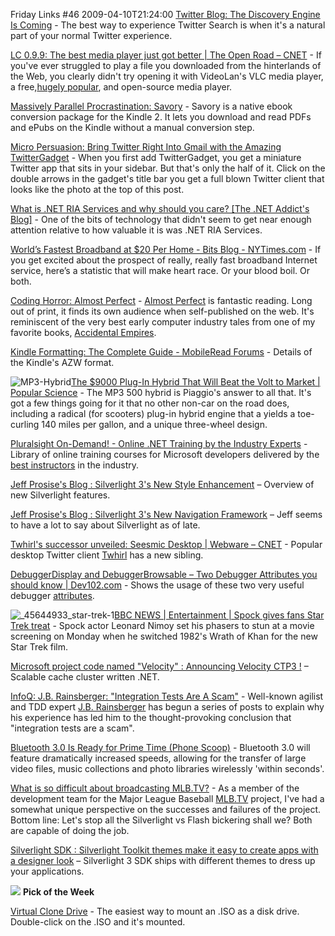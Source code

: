 Friday Links #46
2009-04-10T21:24:00
[Twitter Blog: The Discovery Engine Is Coming](http://blog.twitter.com/2009/04/discovery-engine-is-coming.html) - The best way to experience Twitter Search is when it's a natural part of your normal Twitter experience.

[LC 0.9.9: The best media player just got better | The Open Road – CNET](http://news.cnet.com/8301-13505_3-10211388-16.html?part=rss&subj=news&tag=2547-1_3-0-5) - If you've ever struggled to play a file you downloaded from the hinterlands of the Web, you clearly didn't try opening it with VideoLan's VLC media player, a free,[hugely popular](http://www.videolan.org/stats/downloads.html), and open-source media player.

[Massively Parallel Procrastination: Savory](http://blog.fsck.com/2009/04/savory.html) - Savory is a native ebook conversion package for the Kindle 2. It lets you download and read PDFs and ePubs on the Kindle without a manual conversion step.

[Micro Persuasion: Bring Twitter Right Into Gmail with the Amazing TwitterGadget](http://www.micropersuasion.com/2009/04/bring-twitter-right-into-gmail-with-the-amazing-twittergadget.html) - When you first add TwitterGadget, you get a miniature Twitter app that sits in your sidebar. But that's only the half of it. Click on the double arrows in the gadget's title bar you get a full blown Twitter client that looks like the photo at the top of this post.

[What is .NET RIA Services and why should you care? [The .NET Addict's Blog]](http://dotnetaddict.dotnetdevelopersjournal.com/riaservices_intro.htm) - One of the bits of technology that didn't seem to get near enough attention relative to how valuable it is was .NET RIA Services.

[World’s Fastest Broadband at $20 Per Home - Bits Blog - NYTimes.com](http://bits.blogs.nytimes.com/2009/04/03/the-cost-to-offer-the-worlds-fastest-broadband-20-per-home/) - If you get excited about the prospect of really, really fast broadband Internet service, here’s a statistic that will make heart race. Or your blood boil. Or both.

[Coding Horror: Almost Perfect](http://www.codinghorror.com/blog/archives/001252.html) - [Almost Perfect](http://www.wordplace.com/ap/index.shtml) is fantastic reading. Long out of print, it finds its own audience when self-published on the web. It's reminiscent of the very best early computer industry tales from one of my favorite books, [Accidental Empires](http://www.amazon.com/exec/obidos/ASIN/0887308554/codinghorror-20).

[Kindle Formatting: The Complete Guide - MobileRead Forums](http://www.mobileread.com/forums/showthread.php?t=44141) - Details of the Kindle's AZW format.

![MP3-Hybrid](/content/images/blog/FridayLinks46_12029/MP3Hybrid.gif)[The $9000 Plug-In Hybrid That Will Beat the Volt to Market | Popular Science](http://www.popsci.com/cars/article/2009-04/9000-plug-hybrid-will-beat-volt-market) - The MP3 500 hybrid is Piaggio's answer to all that. It's got a few things going for it that no other non-car on the road does, including a radical (for scooters) plug-in hybrid engine that a yields a toe-curling 140 miles per gallon, and a unique three-wheel design.

[Pluralsight On-Demand! - Online .NET Training by the Industry Experts](http://www.pluralsight.com/main/olt/Courses.aspx) - Library of online training courses for Microsoft developers delivered by the [best instructors](http://www.pluralsight.com/instructors.aspx) in the industry.

[Jeff Prosise's Blog : Silverlight 3's New Style Enhancement](http://www.wintellect.com/CS/blogs/jprosise/archive/2009/04/08/silverlight-3-s-new-style-enhancements.aspx) – Overview of new Silverlight features.

[Jeff Prosise's Blog : Silverlight 3's New Navigation Framework](http://www.wintellect.com/CS/blogs/jprosise/archive/2009/04/07/silverlight-3-s-new-navigation-framework.aspx) – Jeff seems to have a lot to say about Silverlight as of late.

[Twhirl's successor unveiled: Seesmic Desktop | Webware – CNET](http://news.cnet.com/8301-17939_109-10214468-2.html?part=rss&subj=news&tag=2547-1_3-0-5) - Popular desktop Twitter client [Twhirl](http://www.twhirl.org/) has a new sibling.

[DebuggerDisplay and DebuggerBrowsable – Two Debugger Attributes you should know | Dev102.com](http://www.dev102.com/2009/04/09/debuggerdisplay-and-debuggerbrowsable-two-debugger-attributes-you-should-know/) - Shows the usage of these two very useful debugger [attributes](http://www.dev102.com/2008/06/13/why-should-you-use-the-xkey-attribute-in-wpf-datatemplates/).

![_45644933_star-trek-1](/content/images/blog/FridayLinks46_12029/_45644933_startrek1.jpg)[BBC NEWS | Entertainment | Spock gives fans Star Trek treat](http://news.bbc.co.uk/2/hi/entertainment/7989146.stm) - Spock actor Leonard Nimoy set his phasers to stun at a movie screening on Monday when he switched 1982's Wrath of Khan for the new Star Trek film.

[Microsoft project code named "Velocity" : Announcing Velocity CTP3 !](http://blogs.msdn.com/velocity/archive/2009/04/08/announcing-velocity-ctp3.aspx) – Scalable cache cluster written .NET.

[InfoQ: J.B. Rainsberger: "Integration Tests Are A Scam"](http://www.infoq.com/news/2009/04/jbrains-integration-test-scam) - Well-known agilist and TDD expert [J.B. Rainsberger](http://www.jbrains.ca/blog) has begun a series of posts to explain why his experience has led him to the thought-provoking conclusion that "integration tests are a scam".

[Bluetooth 3.0 Is Ready for Prime Time (Phone Scoop)](http://www.phonescoop.com/news/item.php?n=4230) - Bluetooth 3.0 will feature dramatically increased speeds, allowing for the transfer of large video files, music collections and photo libraries wirelessly 'within seconds'.

[What is so difficult about broadcasting MLB.TV?](http://blogs.digitalprimates.net/jefftapper/index.cfm/2009/4/8/What-is-so-difficult-about-broadcasting-MLBTV) - As a member of the development team for the Major League Baseball [MLB.TV](http://MLB.TV) project, I've had a somewhat unique perspective on the successes and failures of the project. Bottom line: Let's stop all the Silverlight vs Flash bickering shall we? Both are capable of doing the job.

[Silverlight SDK : Silverlight Toolkit themes make it easy to create apps with a designer look](http://blogs.msdn.com/silverlight_sdk/archive/2009/04/09/silverlight-toolkit-themes-make-it-easy-to-create-apps-with-a-designer-look.aspx) – Silverlight 3 SDK ships with different themes to dress up your applications.

![](http://tbn0.google.com/images?q=tbn:nhLY8ooGs-Z-AM:http://freshwater.976-tuna.com/e107_images/icons/firer.png) **Pick of the Week**

[Virtual Clone Drive](http://www.slysoft.com/en/virtual-clonedrive.html) - The easiest way to mount an .ISO as a disk drive. Double-click on the .ISO and it's mounted.
